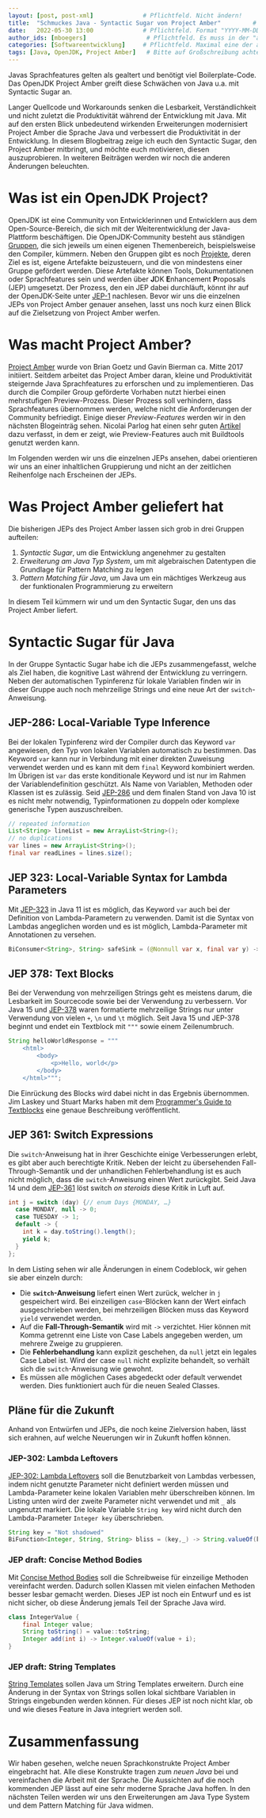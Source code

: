 ```yaml
---
layout: [post, post-xml]              # Pflichtfeld. Nicht ändern!
title:  "Schmuckes Java - Syntactic Sugar von Project Amber"         # Pflichtfeld. Bitte einen Titel für den Blog Post angeben.
date:   2022-05-30 13:00              # Pflichtfeld. Format "YYYY-MM-DD HH:MM". Muss für Veröffentlichung in der Vergangenheit liegen. (Für Preview egal)
author_ids: [mboegers]                 # Pflichtfeld. Es muss in der "authors.yml" einen Eintrag mit diesen Namen geben.
categories: [Softwareentwicklung]     # Pflichtfeld. Maximal eine der angegebenen Kategorien verwenden.
tags: [Java, OpenJDK, Project Amber]   # Bitte auf Großschreibung achten.
---
```

Javas Sprachfeatures gelten als gealtert und benötigt viel Boilerplate-Code.
Das OpenJDK Project Amber greift diese Schwächen von Java u.a. mit Syntactic Sugar an. 

Langer Quellcode und Workarounds senken die Lesbarkeit, Verständlichkeit und nicht zuletzt die Produktivität während der Entwicklung mit Java.
Mit auf den ersten Blick unbedeutend wirkenden Erweiterungen modernisiert Project Amber die Sprache Java und verbessert die Produktivität in der Entwicklung.
In diesem Blogbeitrag zeige ich euch den Syntactic Sugar, den Project Amber mitbringt, und möchte euch motivieren, diesen auszuprobieren.
In weiteren Beiträgen werden wir noch die anderen Änderungen beleuchten.

# Was ist ein OpenJDK Project?
OpenJDK ist eine Community von Entwicklerinnen und Entwicklern aus dem Open-Source-Bereich, die sich mit der Weiterentwicklung der Java-Plattform beschäftigen.
Die OpenJDK-Community besteht aus ständigen [Gruppen](https://openjdk.java.net/groups/), die sich jeweils um einen eigenen Themenbereich, beispielsweise den Compiler, kümmern.
Neben den Gruppen gibt es noch [Projekte](https://openjdk.java.net/projects/), deren Ziel es ist, eigene Artefakte beizusteuern, und die von mindestens einer Gruppe gefördert werden.
Diese Artefakte können Tools, Dokumentationen oder Sprachfeatures sein und werden über **J**DK **E**nhancement **P**roposals (JEP) umgesetzt.
Der Prozess, den ein JEP dabei durchläuft, könnt ihr auf der OpenJDK-Seite unter [JEP-1](https://openjdk.java.net/jeps/1) nachlesen.
Bevor wir uns die einzelnen JEPs von Project Amber genauer ansehen, lasst uns noch kurz einen Blick auf die Zielsetzung von Project Amber werfen.

# Was macht Project Amber?
[Project Amber](https://openjdk.java.net/projects/amber/) wurde von Brian Goetz und Gavin Bierman ca. Mitte 2017 initiiert.
Seitdem arbeitet das Project Amber daran, kleine und Produktivität steigernde Java Sprachfeatures zu erforschen und zu implementieren.
Das durch die Compiler Group geförderte Vorhaben nutzt hierbei einen mehrstufigen Preview-Prozess.
Dieser Prozess soll verhindern, dass Sprachfeatures übernommen werden, welche nicht die Anforderungen der Community befriedigt.
Einige dieser _Preview-Features_ werden wir in den nächsten Blogeinträg sehen.
Nicolai Parlog hat einen sehr guten [Artikel](https://nipafx.dev/enable-preview-language-features/) dazu verfasst, in dem er zeigt, wie Preview-Features auch mit Buildtools genutzt werden kann.

Im Folgenden werden wir uns die einzelnen JEPs ansehen, dabei orientieren wir uns an einer inhaltlichen Gruppierung und nicht an der zeitlichen Reihenfolge nach Erscheinen der JEPs.

# Was Project Amber geliefert hat
Die bisherigen JEPs des Project Amber lassen sich grob in drei Gruppen aufteilen:
1. _Syntactic Sugar_, um die Entwicklung angenehmer zu gestalten
2. _Erweiterung am Java Typ System_, um mit algebraischen Datentypen die Grundlage für Pattern Matching zu legen
3. _Pattern Matching für Java_, um Java um ein mächtiges Werkzeug aus der funktionalen Programmierung zu erweitern

In diesem Teil kümmern wir und um den Syntactic Sugar, den uns das Project Amber liefert.

# Syntactic Sugar für Java
In der Gruppe Syntactic Sugar habe ich die JEPs zusammengefasst, welche als Ziel haben, die kognitive Last während der Entwicklung zu verringern.
Neben der automatischen Typinferenz für lokale Variablen finden wir in dieser Gruppe auch noch mehrzeilige Strings und eine neue Art der `switch`-Anweisung.

## JEP-286: Local-Variable Type Inference
Bei der lokalen Typinferenz wird der Compiler durch das Keyword `var` angewiesen, den Typ von lokalen Variablen automatisch zu bestimmen.
Das Keyword `var` kann nur in Verbindung mit einer direkten Zuweisung verwendet werden und es kann mit dem `final` Keyword kombiniert werden.
Im Übrigen ist `var` das erste konditionale Keyword und ist nur im Rahmen der Variablendefinition geschützt.
Als Name von Variablen, Methoden oder Klassen ist es zulässig.
Seid [JEP-286](https://openjdk.java.net/jeps/286) und dem finalen Stand von Java 10 ist es nicht mehr notwendig, Typinformationen zu doppeln oder komplexe generische Typen auszuschreiben.
```java
// repeated information
List<String> lineList = new ArrayList<String>();
// no duplications
var lines = new ArrayList<String>();
final var readLines = lines.size();
```

## JEP 323: Local-Variable Syntax for Lambda Parameters
Mit [JEP-323](https://openjdk.java.net/jeps/323) in Java 11 ist es möglich, das Keyword `var` auch bei der Definition von Lambda-Parametern zu verwenden.
Damit ist die Syntax von Lambdas angeglichen worden und es ist möglich, Lambda-Parameter mit Annotationen zu versehen.
```java
BiConsumer<String>, String> safeSink = (@Nonnull var x, final var y) -> x.accept(y);
```

## JEP 378: Text Blocks
Bei der Verwendung von mehrzeiligen Strings geht es meistens darum, die Lesbarkeit im Sourcecode sowie bei der Verwendung zu verbessern.
Vor Java 15 und [JEP-378](https://openjdk.java.net/jeps/378) waren formatierte mehrzeilige Strings nur unter Verwendung von vielen `+`, `\n` und `\t` möglich.
Seit Java 15 und JEP-378 beginnt und endet ein Textblock mit `"""` sowie einem Zeilenumbruch.
```java
String helloWorldResponse = """
    <html>
        <body>
            <p>Hello, world</p>
        </body>
    </html>""";
```
Die Einrückung des Blocks wird dabei nicht in das Ergebnis übernommen.
Jim Laskey und Stuart Marks haben mit dem [Programmer's Guide to Textblocks](https://openjdk.java.net/projects/amber/guides/text-blocks-guide) eine genaue Beschreibung veröffentlicht.

## JEP 361: Switch Expressions
Die `switch`-Anweisung hat in ihrer Geschichte einige Verbesserungen erlebt, es gibt aber auch berechtigte Kritik.
Neben der leicht zu übersehenden Fall-Through-Semantik und der unhandlichen Fehlerbehandlung ist es auch nicht möglich, dass die `switch`-Anweisung einen Wert zurückgibt.
Seid Java 14 und dem [JEP-361](https://openjdk.java.net/jeps/361) löst switch _on steroids_ diese Kritik in Luft auf.
```java
int j = switch (day) {// enum Days {MONDAY, …}
  case MONDAY, null -> 0;
  case TUESDAY -> 1;
  default -> {
    int k = day.toString().length();
    yield k;
  }
};
```
In dem Listing sehen wir alle Änderungen in einem Codeblock, wir gehen sie aber einzeln durch:
+ Die **`switch`-Anweisung** liefert einen Wert zurück, welcher in `j` gespeichert wird. Bei einzeiligen `case`-Blöcken kann der Wert einfach ausgeschrieben werden, bei mehrzeiligen Blöcken muss das Keyword `yield` verwendet werden.
+ Auf die **Fall-Through-Semantik** wird mit `->` verzichtet. Hier können mit Komma getrennt eine Liste von Case Labels angegeben werden, um mehrere Zweige zu gruppieren.
+ Die **Fehlerbehandlung** kann explizit geschehen, da `null` jetzt ein legales Case Label ist. Wird der case `null` nicht explizite behandelt, so verhält sich die `switch`-Anweisung wie gewohnt.
+ Es müssen alle möglichen Cases abgedeckt oder default verwendet werden. Dies funktioniert auch für die neuen Sealed Classes.

## Pläne für die Zukunft
Anhand von Entwürfen und JEPs, die noch keine Zielversion haben, lässt sich erahnen, auf welche Neuerungen wir in Zukunft hoffen können.

### JEP-302: Lambda Leftovers
[JEP-302: Lambda Leftovers](https://openjdk.java.net/jeps/302) soll die Benutzbarkeit von Lambdas verbessen, indem nicht genutzte Parameter nicht definiert werden müssen und Lambda-Parameter keine lokalen Variablen mehr überschreiben können.
Im Listing unten wird der zweite Parameter nicht verwendet und mit `_` als ungenutzt markiert.
Die lokale Variable `String key` wird nicht durch den Lambda-Parameter `Integer key` überschrieben.
```java
String key = "Not shadowed"
BiFunction<Integer, String, String> bliss = (key,_) -> String.valueOf(key);
```
### JEP draft: Concise Method Bodies
Mit [Concise Method Bodies](https://openjdk.java.net/jeps/8209434) soll die Schreibweise für einzeilige Methoden vereinfacht werden.
Dadurch sollen Klassen mit vielen einfachen Methoden besser lesbar gemacht werden.
Dieses JEP ist noch ein Entwurf und es ist nicht sicher, ob diese Änderung jemals Teil der Sprache Java wird.
```java
class IntegerValue {
    final Integer value;
    String toString() = value::toString;
    Integer add(int i) -> Integer.valueOf(value + i);
}
```

### JEP draft: String Templates
[String Templates](https://openjdk.java.net/jeps/8273943) sollen Java um String Templates erweitern.
Durch eine Änderung in der Syntax von Strings sollen lokal sichtbare Variablen in Strings eingebunden werden können.
Für dieses JEP ist noch nicht klar, ob und wie dieses Feature in Java integriert werden soll.

# Zusammenfassung
Wir haben gesehen, welche neuen Sprachkonstrukte Project Amber eingebracht hat.
Alle diese Konstrukte tragen zum _neuen Java_ bei und vereinfachen die Arbeit mit der Sprache.
Die Aussichten auf die noch kommenden JEP lässt auf eine sehr moderne Sprache Java hoffen.
In den nächsten Teilen werden wir uns den Erweiterungen am Java Type System und dem Pattern Matching für Java widmen.
